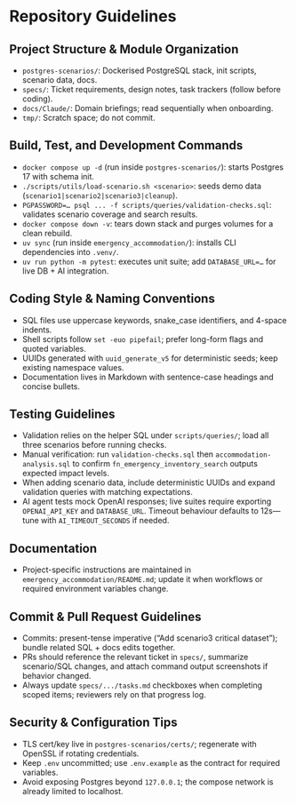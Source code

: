 # Repository Guidelines

## Project Structure & Module Organization
- `postgres-scenarios/`: Dockerised PostgreSQL stack, init scripts, scenario data, docs.
- `specs/`: Ticket requirements, design notes, task trackers (follow before coding).
- `docs/Claude/`: Domain briefings; read sequentially when onboarding.
- `tmp/`: Scratch space; do not commit.

## Build, Test, and Development Commands
- `docker compose up -d` (run inside `postgres-scenarios/`): starts Postgres 17 with schema init.
- `./scripts/utils/load-scenario.sh <scenario>`: seeds demo data (`scenario1|scenario2|scenario3|cleanup`).
- `PGPASSWORD=… psql ... -f scripts/queries/validation-checks.sql`: validates scenario coverage and search results.
- `docker compose down -v`: tears down stack and purges volumes for a clean rebuild.
- `uv sync` (run inside `emergency_accommodation/`): installs CLI dependencies into `.venv/`.
- `uv run python -m pytest`: executes unit suite; add `DATABASE_URL=…` for live DB + AI integration.

## Coding Style & Naming Conventions
- SQL files use uppercase keywords, snake_case identifiers, and 4-space indents.
- Shell scripts follow `set -euo pipefail`; prefer long-form flags and quoted variables.
- UUIDs generated with `uuid_generate_v5` for deterministic seeds; keep existing namespace values.
- Documentation lives in Markdown with sentence-case headings and concise bullets.

## Testing Guidelines
- Validation relies on the helper SQL under `scripts/queries/`; load all three scenarios before running checks.
- Manual verification: run `validation-checks.sql` then `accommodation-analysis.sql` to confirm `fn_emergency_inventory_search` outputs expected impact levels.
- When adding scenario data, include deterministic UUIDs and expand validation queries with matching expectations.
- AI agent tests mock OpenAI responses; live suites require exporting `OPENAI_API_KEY` and `DATABASE_URL`. Timeout behaviour defaults to 12s—tune with `AI_TIMEOUT_SECONDS` if needed.

## Documentation
- Project-specific instructions are maintained in `emergency_accommodation/README.md`; update it when workflows or required environment variables change.

## Commit & Pull Request Guidelines
- Commits: present-tense imperative (“Add scenario3 critical dataset”); bundle related SQL + docs edits together.
- PRs should reference the relevant ticket in `specs/`, summarize scenario/SQL changes, and attach command output screenshots if behavior changed.
- Always update `specs/.../tasks.md` checkboxes when completing scoped items; reviewers rely on that progress log.

## Security & Configuration Tips
- TLS cert/key live in `postgres-scenarios/certs/`; regenerate with OpenSSL if rotating credentials.
- Keep `.env` uncommitted; use `.env.example` as the contract for required variables.
- Avoid exposing Postgres beyond `127.0.0.1`; the compose network is already limited to localhost.
